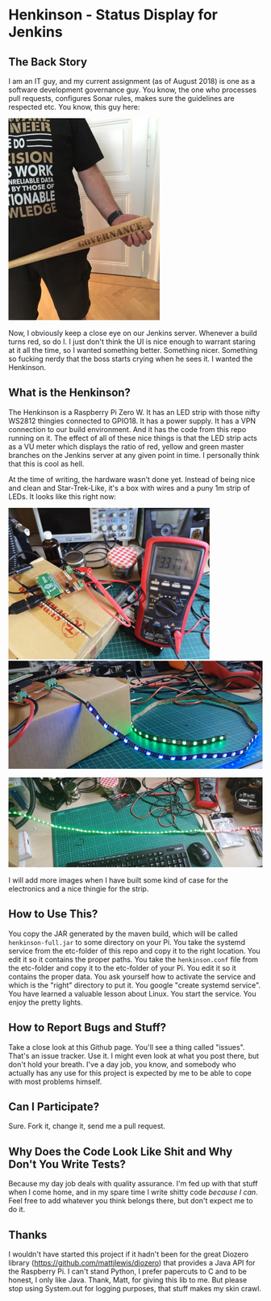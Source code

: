 # Henkinson - Status Display for Jenkins

## The Back Story
I am an IT guy, and my current assignment (as of August 2018) is one as a software development governance guy. You know, the one who processes pull requests, configures Sonar rules, makes sure the guidelines are respected etc. You know, this guy here:

![Governance Guy](etc/images/governanceguy.jpg)

Now, I obviously keep a close eye on our Jenkins server. Whenever a build turns red, so do I. I just don't think the UI is nice enough to warrant staring at it all the time, so I wanted something better. Something nicer. Something so fucking nerdy that the boss starts crying when he sees it. I wanted the Henkinson.

## What is the Henkinson?
The Henkinson is a Raspberry Pi Zero W. It has an LED strip with those nifty WS2812 thingies connected to GPIO18. It has a power supply. It has a VPN connection to our build environment. And it has the code from this repo running on it. The effect of all of these nice things is that the LED strip acts as a VU meter which displays the ratio of red, yellow and green master branches on the Jenkins server at any given point in time. I personally think that this is cool as hell.

At the time of writing, the hardware wasn't done yet. Instead of being nice and clean and Star-Trek-Like, it's a box with wires and a puny 1m strip of LEDs. It looks like this right now:

 ![Multimeter](etc/images/henkinson1.jpg) ![Strip](etc/images/henkinson2.png)
 
 ![Real Data](etc/images/henkinson3.jpg)

I will add more images when I have built some kind of case for the electronics and a nice thingie for the strip.

## How to Use This?
You copy the JAR generated by the maven build, which will be called `henkinson-full.jar` to some directory on your Pi. You take the systemd service from the etc-folder of this repo and copy it to the right location. You edit it so it contains the proper paths. You take the `henkinson.conf` file from the etc-folder and copy it to the etc-folder of your Pi. You edit it so it contains the proper data. You ask yourself how to activate the service and which is the "right" directory to put it. You google "create systemd service". You have learned a valuable lesson about Linux. You start the service. You enjoy the pretty lights.

## How to Report Bugs and Stuff?
Take a close look at this Github page. You'll see a thing called "issues". That's an issue tracker. Use it. I might even look at what you post there, but don't hold your breath. I've a day job, you know, and somebody who actually has any use for this project is expected by me to be able to cope with most problems himself.

## Can I Participate?
Sure. Fork it, change it, send me a pull request.

## Why Does the Code Look Like Shit and Why Don't You Write Tests?
Because my day job deals with quality assurance. I'm fed up with that stuff when I come home, and in my spare time I write shitty code _because I can_. Feel free to add whatever you think belongs there, but don't expect me to do it.

## Thanks
I wouldn't have started this project if it hadn't been for the great Diozero library (https://github.com/mattjlewis/diozero) that provides a Java API for the Raspberry Pi. I can't stand Python, I prefer papercuts to C and to be honest, I only like Java. Thank, Matt, for giving this lib to me. But please stop using System.out for logging purposes, that stuff makes my skin crawl.   

